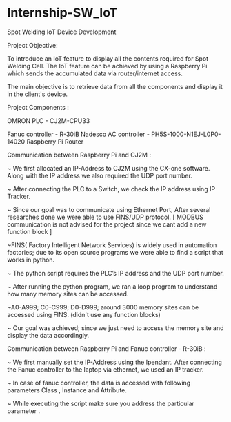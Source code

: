 # Internship-SW_IoT
Spot Welding IoT Device Development


Project Objective: 

To introduce an IoT feature to display all the contents required for Spot Welding Cell. The IoT feature can be achieved by using a Raspberry Pi which sends the accumulated data via router/internet access. 

The main objective is to retrieve data from all the components and display it in the client's device. 

Project Components : 

OMRON PLC - CJ2M-CPU33

Fanuc controller - R-30iB
Nadesco AC controller - PH5S-1000-N1EJ-L0P0-14020
Raspberry Pi
Router 

Communication between Raspberry Pi and CJ2M :

~ We first allocated an IP-Address to CJ2M using the CX-one software. Along with the IP address we also required the UDP port number.

~ After connecting the PLC to a Switch, we check the IP address using IP Tracker. 

~ Since our goal was to communicate using Ethernet Port, After several researches done we were able to use FINS/UDP protocol. [ MODBUS communication is not advised for the project since we cant add a new function block ]

~FINS( Factory Intelligent Network Services) is widely used in automation factories; due to its open source programs we were able to find a script that works in python.

~ The python script requires the PLC’s IP address and the UDP port number. 

~ After running the python program, we ran a loop program to understand how many memory sites can be accessed. 

~A0-A999; C0-C999; D0-D999; around 3000 memory sites can be accessed using FINS. (didn't use any function blocks)

~ Our goal was achieved; since we just need to access the memory site and display the data accordingly. 

Communication between Raspberry Pi and Fanuc controller - R-30iB :

~ We first manually set the IP-Address using the Ipendant. After connecting the Fanuc controller to the laptop via ethernet, we used an IP tracker. 

~ In case of fanuc controller, the data is accessed with following parameters Class , Instance and Attribute. 

~ While executing the script make sure you address the particular parameter . 

